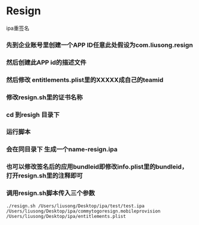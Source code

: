 # Resign
ipa重签名


### 先到企业账号里创建一个APP ID任意此处假设为com.liusong.resign
### 然后创建此APP id的描述文件
### 然后修改 entitlements.plist里的XXXXX成自己的teamid
### 修改resign.sh里的证书名称
### cd 到resigh 目录下
### 运行脚本
### 会在同目录下 生成一个name-resign.ipa
### 也可以修改签名后的应用bundleid即修改info.plist里的bundleid，打开resign.sh里的注释即可
### 调用resign.sh脚本传入三个参数
```./resign.sh /Users/liusong/Desktop/ipa/test/test.ipa  /Users/liusong/Desktop/ipa/commytogoresign.mobileprovision /Users/liusong/Desktop/ipa/entitlements.plist```
